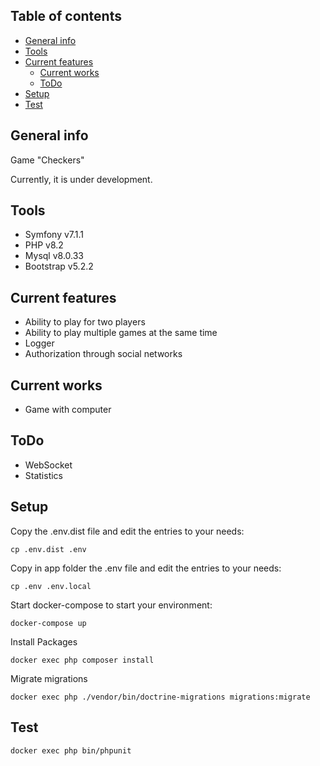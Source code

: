 ## Table of contents

* [General info](#general-info)
* [Tools](#tools)
* [Current features](#current-features)
    - [Current works](#current-works)
    - [ToDo](#todo)
* [Setup](#setup)
* [Test](#test)

## General info

Game "Checkers"

Currently, it is under development.

## Tools

- Symfony v7.1.1
- PHP v8.2
- Mysql v8.0.33
- Bootstrap v5.2.2

## Current features

- Ability to play for two players
- Ability to play multiple games at the same time
- Logger
- Authorization through social networks

## Current works

- Game with computer

## ToDo

- WebSocket
- Statistics

## Setup

Copy the .env.dist file and edit the entries to your needs:

```
cp .env.dist .env
```

Copy in app folder the .env file and edit the entries to your needs:

```
cp .env .env.local
```

Start docker-compose to start your environment:

```
docker-compose up
```

Install Packages

```
docker exec php composer install
```

Migrate migrations

```
docker exec php ./vendor/bin/doctrine-migrations migrations:migrate
```

## Test

```
docker exec php bin/phpunit
```
